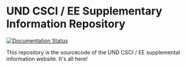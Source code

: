 # UND CSCI / EE Supplementary Information Repository

[![Documentation Status](https://readthedocs.org/projects/undcseesupplemental/badge/?version=latest)](https://undcseesupplemental.readthedocs.io/en/latest/?badge=latest)

This repository is the sourcecode of the UND CSCI / EE supplemental information
website.  It's all here!


